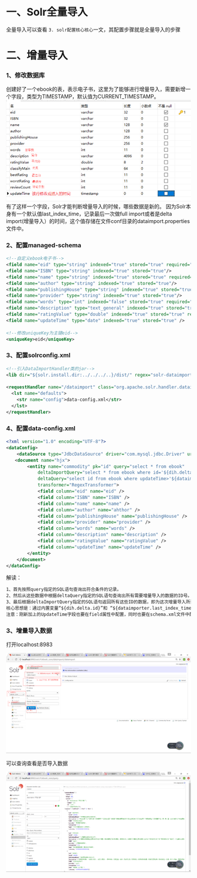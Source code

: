 # 一、Solr全量导入

全量导入可以查看 `3. solr配置核心核心`一文，其配置步骤就是全量导入的步骤

# 二、增量导入

### 1、修改数据库
创建好了一个ebook的表，表示电子书，这里为了能够进行增量导入，需要新增一个字段，类型为TIMESTAMP，默认值为CURRENT_TIMESTAMP。
<img src="ebook表结构.png">
有了这样一个字段，Solr才能判断增量导入的时候，哪些数据是新的。
因为Solr本身有一个默认值last_index_time，记录最后一次做full import或者是delta import(增量导入）的时间，这个值存储在文件conf目录的dataimport.properties文件中。

### 2、配置managed-schema

```xml
<!--自定义ebook电子书-->
<field name="eid" type="string" indexed="true" stored="true" required="true" multiValued="false" />
<field name="ISBN" type="string" indexed="true" stored="true"/>
<field name="name" type="string" indexed="true" stored="true" required="true" multiValued="false" />
<field name="author" type="string" indexed="true" stored="true"/>
<field name="publishingHouse" type="string" indexed="true" stored="true" required="true" multiValued="false" />
<field name="provider" type="string" indexed="true" stored="true"/>
<field name="words" type="int" indexed="false" stored="true" required="true" multiValued="false" />
<field name="description" type="text_general" indexed="true" stored="true"/>
<field name="ratingValue" type="double" indexed="true" stored="true" required="true" multiValued="false" />
<field name="updateTime" type="date" indexed="true" stored="true" />

<!--修改uniqueKey为主键eid-->
<uniqueKey>eid</uniqueKey>
```

### 3、配置solrconfig.xml

```xml
<!--引入DataImportHandler类的jar-->
<lib dir="${solr.install.dir:../../../..}/dist/" regex="solr-dataimporthandler-.*\.jar" />

<requestHandler name="/dataimport" class="org.apache.solr.handler.dataimport.DataImportHandler">
  <lst name="defaults">
    <str name="config">data-config.xml</str>
  </lst>
</requestHandler>
```

### 4、配置data-config.xml

```xml
<?xml version="1.0" encoding="UTF-8"?>
<dataConfig>
    <dataSource type="JdbcDataSource" driver="com.mysql.jdbc.Driver" url="jdbc:mysql://localhost:3306/testdb" user="root" password="sr107"/>
　　<document name="hjx">
        <entity name="commodity" pk="id" query="select * from ebook"
			deltaImportQuery="select * from ebook where id='${dih.delta.id}'"
			deltaQuery="select id from ebook where updateTime>'${dataimporter.last_index_time}'"
            transformer="RegexTransformer">
            <field column="eid" name="eid" />
            <field column="ISBN" name="ISBN" />
            <field column="name" name="name" />
            <field column="author" name="ahthor" />
            <field column="publishingHouse" name="publishingHouse" />
			<field column="provider" name="provider" />
			<field column="words" name="words" />
			<field column="description" name="description" />
			<field column="ratingValue" name="ratingValue" />
            <field column="updateTime" name="updateTime" />
        </entity>
    </document>
</dataConfig>
```
解读：
```xml
1、首先按照query指定的SQL语句查询出符合条件的记录。
2、然后从这些数据中根据deltaQuery指定的SQL语句查询出所有需要增量导入的数据的ID号。
3、最后根据deltaImportQuery指定的SQL语句返回所有这些ID的数据，即为这次增量导入所要处理的数据。
核心思想是：通过内置变量“${dih.delta.id}”和 “${dataimporter.last_index_time}”来记录本次要索引的id和最近一次索引的时间。
注意：刚新加上的UpdateTime字段也要在field属性中配置，同时也要在schema.xml文件中配置：<field name="updateTime" type="date" indexed="true" stored="true" />
```

### 3、增量导入数据

打开localhost:8983

<img src="增量导入.png">

可以查询查看是否导入数据

<img src="查询.png">



